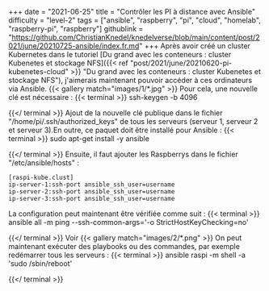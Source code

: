 +++
date = "2021-06-25"
title = "Contrôler les PI à distance avec Ansible"
difficulty = "level-2"
tags = ["ansible", "raspberry", "pi", "cloud", "homelab", "raspberry-pi", "raspberry"]
githublink = "https://github.com/ChristianKnedel/knedelverse/blob/main/content/post/2021/june/20210725-ansible/index.fr.md"
+++
Après avoir créé un cluster Kubernetes dans le tutoriel [Du grand avec les conteneurs : cluster Kubenetes et stockage NFS]({{< ref "post/2021/june/20210620-pi-kubenetes-cloud" >}} "Du grand avec les conteneurs : cluster Kubenetes et stockage NFS"), j'aimerais maintenant pouvoir accéder à ces ordinateurs via Ansible.
{{< gallery match="images/1/*.jpg" >}}
Pour cela, une nouvelle clé est nécessaire :
{{< terminal >}}
ssh-keygen -b 4096

{{</ terminal >}}
Ajout de la nouvelle clé publique dans le fichier "/home/pi/.ssh/authorized_keys" de tous les serveurs (serveur 1, serveur 2 et serveur 3).En outre, ce paquet doit être installé pour Ansible :
{{< terminal >}}
sudo apt-get install -y ansible

{{</ terminal >}}
Ensuite, il faut ajouter les Raspberrys dans le fichier "/etc/ansible/hosts" :
```
[raspi-kube.clust]
ip-server-1:ssh-port ansible_ssh_user=username 
ip-server-2:ssh-port ansible_ssh_user=username 
ip-server-3:ssh-port ansible_ssh_user=username 

```
La configuration peut maintenant être vérifiée comme suit :
{{< terminal >}}
ansible all -m ping --ssh-common-args='-o StrictHostKeyChecking=no'

{{</ terminal >}}
Voir
{{< gallery match="images/2/*.png" >}}
On peut maintenant exécuter des playbooks ou des commandes, par exemple redémarrer tous les serveurs :
{{< terminal >}}
ansible raspi -m shell -a 'sudo /sbin/reboot'

{{</ terminal >}}
